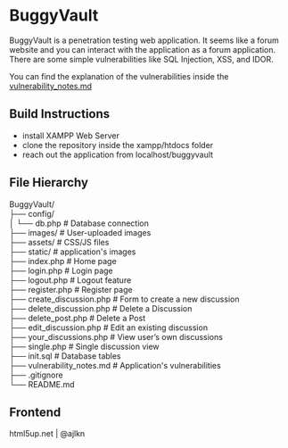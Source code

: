 # BuggyVault
BuggyVault is a penetration testing web application. It seems like a forum website and you can interact with the application as a forum application. There are some simple vulnerabilities like SQL Injection, XSS, and IDOR.

You can find the explanation of the vulnerabilities inside the [vulnerability_notes.md](/vulnerability_notes.md)
## Build Instructions
* install XAMPP Web Server
* clone the repository inside the xampp/htdocs folder
* reach out the application from localhost/buggyvault
## File Hierarchy
BuggyVault/<br>
├── config/<br>
│   └── db.php             # Database connection<br>
├── images/                # User-uploaded images<br>
├── assets/                # CSS/JS files<br>
├── static/                # application's images<br>
├── index.php              # Home page<br>
├── login.php              # Login page<br>
├── logout.php             # Logout feature<br>
├── register.php           # Register page<br>
├── create_discussion.php  # Form to create a new discussion<br>
├── delete_discussion.php  # Delete a Discussion<br>
├── delete_post.php        # Delete a Post<br>
├── edit_discussion.php    # Edit an existing discussion<br>
├── your_discussions.php   # View user’s own discussions<br>
├── single.php             # Single discussion view<br>
├── init.sql               # Database tables<br>
├── vulnerability_notes.md # Application's vulnerabilities<br>
├── .gitignore<br>
└── README.md
## Frontend
html5up.net | @ajlkn
